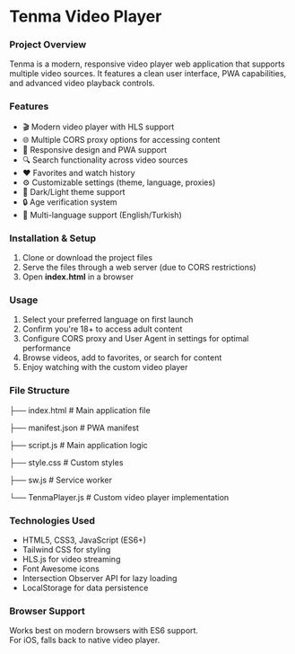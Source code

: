 # Tenma Video Player
### Project Overview
Tenma is a modern, responsive video player web application that supports multiple video sources. It features a clean user interface, PWA capabilities, and advanced video playback controls.

### Features
- 🎬 Modern video player with HLS support  
- 🌐 Multiple CORS proxy options for accessing content  
- 📱 Responsive design and PWA support  
- 🔍 Search functionality across video sources  
- ❤️ Favorites and watch history  
- ⚙️ Customizable settings (theme, language, proxies)  
- 🌙 Dark/Light theme support  
- 🔒 Age verification system  
- 📖 Multi-language support (English/Turkish)  

### Installation & Setup
1. Clone or download the project files  
2. Serve the files through a web server (due to CORS restrictions)  
3. Open **index.html** in a browser  

### Usage
1. Select your preferred language on first launch  
2. Confirm you're 18+ to access adult content  
3. Configure CORS proxy and User Agent in settings for optimal performance  
4. Browse videos, add to favorites, or search for content  
5. Enjoy watching with the custom video player  

### File Structure
├── index.html          # Main application file

├── manifest.json       # PWA manifest

├── script.js           # Main application logic

├── style.css           # Custom styles

├── sw.js              # Service worker

└── TenmaPlayer.js     # Custom video player implementation

### Technologies Used
- HTML5, CSS3, JavaScript (ES6+)  
- Tailwind CSS for styling  
- HLS.js for video streaming  
- Font Awesome icons  
- Intersection Observer API for lazy loading  
- LocalStorage for data persistence  

### Browser Support
Works best on modern browsers with ES6 support.  
For iOS, falls back to native video player.  
